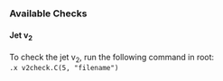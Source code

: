 ### Available Checks

#### Jet v<sub>2</sub>
To check the jet v<sub>2</sub>, run the following command in root:<br>
`.x v2check.C(5, "filename")`
